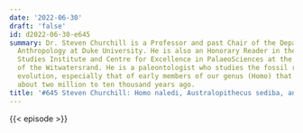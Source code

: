```yaml
---
date: '2022-06-30'
draft: 'false'
id: d2022-06-30-e645
summary: Dr. Steven Churchill is a Professor and past Chair of the Department of Evolutionary
  Anthropology at Duke University. He is also an Honorary Reader in the Evolutionary
  Studies Institute and Centre for Excellence in PalaeoSciences at the University
  of the Witwatersrand. He is a paleontologist who studies the fossil record of human
  evolution, especially that of early members of our genus (Homo) that lived between
  about two million to ten thousand years ago.
title: '#645 Steven Churchill: Homo naledi, Australopithecus sediba, and Human Evolution'
---
```

{{< episode >}}
